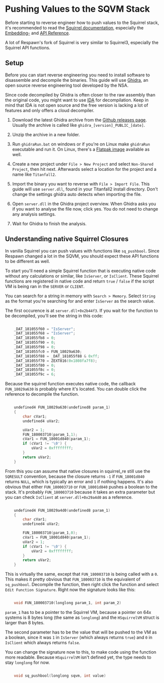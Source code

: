 # Pushing Values to the SQVM Stack

Before starting to reverse engineer how to push values to the Squirrel stack, it's recommended to read the [Squirrel documentation](http://www.squirrel-lang.org/squirreldoc/index.html),
especially the [Embedding-](http://www.squirrel-lang.org/squirreldoc/reference/embedding_squirrel.html)
and [API Reference](http://www.squirrel-lang.org/squirreldoc/reference/api_reference.html).

A lot of Respawn's fork of Squirrel is very similar to Squirrel3, especially the Squirrel API functions.

## Setup

Before you can start reverse engineering you need to install software to disassemble and decompile the binaries. This guide will use [Ghidra](https://ghidra-sre.org/), an open source reverse engineering tool developed by the NSA.

Since code decompiled by Ghidra is often closer to the raw assembly than the original code, you might want to use [IDA](https://hex-rays.com/) for decompilation.
Keep in mind that IDA is not open source and the free version is lacking a lot of features and only offers a cloud decompiler.

1. Download the latest Ghidra archive from the [Github releases page](https://github.com/NationalSecurityAgency/ghidra/releases). Usually the archive is called like `ghidra_[version]_PUBLIC_[date]`.

2. Unzip the archive in a new folder.

3. Run `ghidraRun.bat` on windows or if you're on Linux make `ghidraRun` executable and run it. On Linux, there's a [Flatpak image](https://flathub.org/apps/org.ghidra_sre.Ghidra) available as well.

3. Create a new project under `File > New Project` and select `Non-Shared Project`, then hit next. Afterwards select a location for the project and a name like `Titanfall2`.

4. Import the binary you want to reverse with `File > Import File`. This guide will use `server.dll`, found in your Titanfall2 install directory. Don't change the settings ghidra auto detects when importing the file.

5. Open `server.dll` in the Ghidra project overview. When Ghidra asks you if you want to analyse the file now, click yes. You do not need to change any analysis settings.

6. Wait for Ghidra to finish the analysis.

## Understanding native Squirrel Closures

In vanilla Squirrel you can push values with functions like `sq_pushbool`. Since Respawn changed a lot in the SQVM, you should expect these API functions to be different as well.

To start you'll need a simple Squirrel function that is executing native code without any calculations or similar, like `IsServer`, or `IsClient`.
These Squirrel functions are registered in native code and return `true` / `false` if the script VM is being ran in the `SERVER` or `CLIENT`.

You can search for a string in memory with `Search > Memory`. Select `String` as the format you're searching for and enter `IsServer` as the search value.

The first occurence is at `server.dll+0x2b44f3`. If you wait for the function to be decompiled, you'll see the string in this code:

```c

    _DAT_181055f60 = "IsServer";
    _DAT_181055f68 = "IsServer";
    _DAT_181055fb8 = 0;
    _DAT_181055f90 = 0;
    _DAT_181055f98 = 0;
    _DAT_181055fc0 = FUN_18029a630;
    _DAT_181055f88 = _DAT_181055f88 & 0xff;
    _DAT_181055f70 = ZEXT816(0x1808fa7f8);
    _DAT_181055f80 = 0;
    _DAT_181055f8c = 0;
    _DAT_181055f9c = 6;
```

Because the squirrel function executes native code, the callback `FUN_18029a630` is probably where it's located. You can double click the reference to decompile the function.

```c

    undefined4 FUN_18029a630(undefined8 param_1)
    {
        char cVar1;
        undefined4 uVar2;

        uVar2 = 1;
        FUN_180003710(param_1,1);
        cVar1 = FUN_18001d840(param_1);
        if (cVar1 != '\0') {
            uVar2 = 0xffffffff;
        }
        return uVar2;
    }
```

From this you can assume that native closures in squirrel_re still use the `SQRESULT` convention, because the closure returns `-1` if `FUN_18001d840` returns `NULL`, which is typically an error and `1` if nothing happens.
It's also obvious that either `FUN_180003710` or `FUN_18001d840` pushes a boolean to the stack. It's probably `FUN_180003710` because it takes an extra parameter but you can check `IsClient` at `server.dll+0x29a4d0` as a reference.

```c

    undefined4 FUN_18029a4d0(undefined8 param_1)
    {
        char cVar1;
        undefined4 uVar2;

        FUN_180003710(param_1,0);
        cVar1 = FUN_18001d840(param_1);
        uVar2 = 1;
        if (cVar1 != '\0') {
            uVar2 = 0xffffffff;
        }
        return uVar2;
    }
```

This is virtually the same, except that `FUN_180003710` is being called with a `0`.
This makes it pretty obvious that `FUN_180003710` is the equivalent of `sq_pushbool`.
Decompile the function, then right click the function and select `Edit Function Signature`.
Right now the signature looks like this:

```c

    void FUN_180003710(longlong param_1, int param_2)
```

`param_1` has to be a pointer to the Squirrel VM, because a pointer on 64x systems is 8 bytes long (the same as `longlong`) and the `HSquirrelVM` struct is larger than 8 bytes.

The second parameter has to be the value that will be pushed to the VM as a boolean, since it was `1` in `IsServer` (which always returns `true`) and `0` in `IsClient` which always returns `false`.

You can change the signature now to this, to make code using the function more readable. Because `HSquirrelVM` isn't defined yet, the type needs to stay `longlong` for now.

```c

    void sq_pushbool(longlong sqvm, int value)
```
